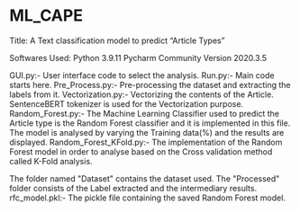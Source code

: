 # ML_CAPE
Title:  A Text classification model to predict “Article Types”


Softwares Used:
  Python 3.9.11
  Pycharm Community Version 2020.3.5


GUI.py:- User interface code to select the analysis.
Run.py:- Main code starts here.
Pre_Process.py:- Pre-processing the dataset and extracting the labels from it.
Vectorization.py:- Vectorizing the contents of the Article. SentenceBERT tokenizer is used for the Vectorization purpose.
Random_Forest.py:- The Machine Learning Classifier used to predict the Article type is the Random Forest classifier and it is implemented in this file. The model is analysed by varying the Training data(%) and the results are displayed.
Random_Forest_KFold.py:- The implementation of the Random Forest model in order to analyse based on the Cross validation method called K-Fold analysis.

The folder named "Dataset" contains the dataset used.
The "Processed" folder consists of the Label extracted and the intermediary results.
rfc_model.pkl:- The pickle file containing the saved Random Forest model.
